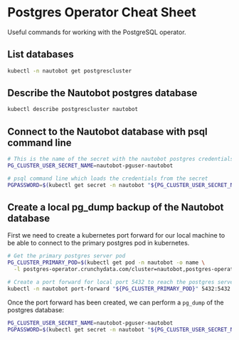 # Postgres Operator Cheat Sheet

Useful commands for working with the PostgreSQL operator.

## List databases

```bash
kubectl -n nautobot get postgrescluster
```

## Describe the Nautobot postgres database

```bash
kubectl describe postgrescluster nautobot
```

## Connect to the Nautobot database with psql command line

```bash
# This is the name of the secret with the nautobot postgres credentials
PG_CLUSTER_USER_SECRET_NAME=nautobot-pguser-nautobot

# psql command line which loads the credentials from the secret
PGPASSWORD=$(kubectl get secret -n nautobot "${PG_CLUSTER_USER_SECRET_NAME}" -o go-template='{{.data.password | base64decode}}') PGUSER=$(kubectl get secret -n nautobot "${PG_CLUSTER_USER_SECRET_NAME}" -o go-template='{{.data.user | base64decode}}') PGDATABASE=$(kubectl get secret -n nautobot "${PG_CLUSTER_USER_SECRET_NAME}" -o go-template='{{.data.dbname | base64decode}}') psql -h localhost
```

## Create a local pg_dump backup of the Nautobot database

First we need to create a kubernetes port forward for our local machine
to be able to connect to the primary postgres pod in kubernetes.

```bash
# Get the primary postgres server pod
PG_CLUSTER_PRIMARY_POD=$(kubectl get pod -n nautobot -o name \
  -l postgres-operator.crunchydata.com/cluster=nautobot,postgres-operator.crunchydata.com/role=master)

# Create a port forward for local port 5432 to reach the postgres server pod
kubectl -n nautobot port-forward "${PG_CLUSTER_PRIMARY_POD}" 5432:5432
```

Once the port forward has been created, we can perform a `pg_dump` of the postgres database:

```bash
PG_CLUSTER_USER_SECRET_NAME=nautobot-pguser-nautobot
PGPASSWORD=$(kubectl get secret -n nautobot "${PG_CLUSTER_USER_SECRET_NAME}" -o go-template='{{.data.password | base64decode}}') PGUSER=$(kubectl get secret -n nautobot "${PG_CLUSTER_USER_SECRET_NAME}" -o go-template='{{.data.user | base64decode}}') PGDATABASE=$(kubectl get secret -n nautobot "${PG_CLUSTER_USER_SECRET_NAME}" -o go-template='{{.data.dbname | base64decode}}') pg_dump -h localhost -f nautobot.postgres.sql
```
